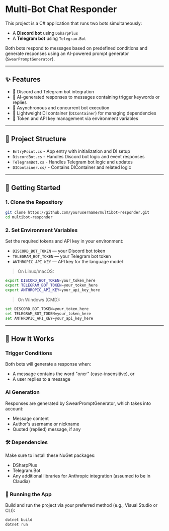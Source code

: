# Multi-Bot Chat Responder

This project is a C# application that runs two bots simultaneously:
- A **Discord bot** using `DSharpPlus`
- A **Telegram bot** using `Telegram.Bot`

Both bots respond to messages based on predefined conditions and generate responses using an AI-powered prompt generator (`SwearPromptGenerator`).

---

## ✨ Features

- 🤖 Discord and Telegram bot integration
- 💬 AI-generated responses to messages containing trigger keywords or replies
- 🔁 Asynchronous and concurrent bot execution
- 🔧 Lightweight DI container (`DIContainer`) for managing dependencies
- 🔐 Token and API key management via environment variables

---

## 📁 Project Structure
- `EntryPoint.cs` - App entry with initialization and DI setup
- `DiscordBot.cs` - Handles Discord bot logic and event responses
- `TelegramBot.cs` - Handles Telegram bot logic and updates
- `DIContainer.cs/` - Contains DIContainer and related logic

---

## 🚀 Getting Started

### 1. Clone the Repository

```bash
git clone https://github.com/yourusername/multibot-responder.git
cd multibot-responder
```

### 2. Set Environment Variables
Set the required tokens and API key in your environment:

- `DISCORD_BOT_TOKEN` — your Discord bot token
- `TELEGRAM_BOT_TOKEN` — your Telegram bot token
- `ANTHROPIC_API_KEY` — API key for the language model

> On Linux/macOS:
```bash
export DISCORD_BOT_TOKEN=your_token_here
export TELEGRAM_BOT_TOKEN=your_token_here
export ANTHROPIC_API_KEY=your_api_key_here
```
> On Windows (CMD):
```bash
set DISCORD_BOT_TOKEN=your_token_here
set TELEGRAM_BOT_TOKEN=your_token_here
set ANTHROPIC_API_KEY=your_api_key_here
```

---

## 🧠 How It Works
### Trigger Conditions
Both bots will generate a response when:

- A message contains the word "олег" (case-insensitive), or
- A user replies to a message

### AI Generation
Responses are generated by SwearPromptGenerator, which takes into account:

- Message content
- Author's username or nickname
- Quoted (replied) message, if any

### 🛠 Dependencies
Make sure to install these NuGet packages:

- DSharpPlus
- Telegram.Bot
- Any additional libraries for Anthropic integration (assumed to be in Claudia)

### 🔄 Running the App
Build and run the project via your preferred method (e.g., Visual Studio or CLI):
```bash
dotnet build
dotnet run
```

